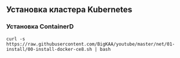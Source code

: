 ## Установка кластера Kubernetes

### Установка ContainerD
```
curl -s https://raw.githubusercontent.com/BigKAA/youtube/master/net/01-install/00-install-docker-ce8.sh | bash
```
